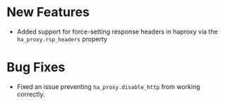 # New Features

- Added support for force-setting response headers in haproxy via the `ha_proxy.rsp_headers` property

# Bug Fixes

- Fixed an issue preventing `ha_proxy.disable_http` from working correctly.
